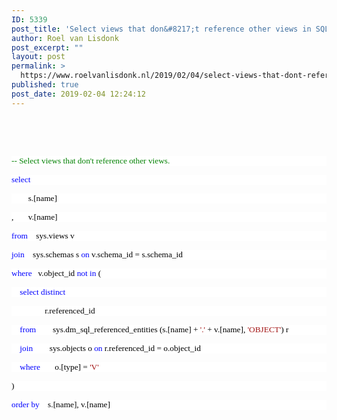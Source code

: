 ```yaml
---
ID: 5339
post_title: 'Select views that don&#8217;t reference other views in SQL Server'
author: Roel van Lisdonk
post_excerpt: ""
layout: post
permalink: >
  https://www.roelvanlisdonk.nl/2019/02/04/select-views-that-dont-reference-other-views-in-sql-server/
published: true
post_date: 2019-02-04 12:24:12
---
```

<p>
 </p><p>
 </p><p style="background: white"><span style="color:green; font-family:Consolas; font-size:10pt">-- Select views that don't reference other views.<span style="color:black">
			</span></span></p><p style="background: white"><span style="color:blue; font-family:Consolas; font-size:10pt">select<span style="color:black">
			</span></span></p><p style="background: white"><span style="color:black; font-family:Consolas; font-size:10pt">        s.[name]
</span></p><p style="background: white"><span style="color:black; font-family:Consolas; font-size:10pt">,       v.[name]
</span></p><p style="background: white"><span style="color:blue; font-family:Consolas; font-size:10pt">from<span style="color:black">    sys.views v
</span></span></p><p style="background: white"><span style="color:blue; font-family:Consolas; font-size:10pt">join<span style="color:black">    sys.schemas s <span style="color:blue">on<span style="color:black"> v.schema_id = s.schema_id
</span></span></span></span></p><p style="background: white"><span style="color:blue; font-family:Consolas; font-size:10pt">where<span style="color:black">   v.object_id <span style="color:blue">not<span style="color:black">
						<span style="color:blue">in<span style="color:black"> (
</span></span></span></span></span></span></p><p style="background: white"><span style="color:black; font-family:Consolas; font-size:10pt">    <span style="color:blue">select distinct<span style="color:black">
				</span></span></span></p><p style="background: white"><span style="color:black; font-family:Consolas; font-size:10pt">                r.referenced_id
</span></p><p style="background: white"><span style="color:black; font-family:Consolas; font-size:10pt">    <span style="color:blue">from<span style="color:black">        sys.dm_sql_referenced_entities (s.[name] +  <span style="color:#a31515">'.'<span style="color:black"> + v.[name], <span style="color:#a31515">'OBJECT'<span style="color:black">) r
</span></span></span></span></span></span></span></p><p style="background: white"><span style="color:black; font-family:Consolas; font-size:10pt">    <span style="color:blue">join<span style="color:black">        sys.objects o <span style="color:blue">on<span style="color:black"> r.referenced_id = o.object_id
</span></span></span></span></span></p><p style="background: white"><span style="color:black; font-family:Consolas; font-size:10pt">    <span style="color:blue">where<span style="color:black">       o.[type] = <span style="color:#a31515">'V'<span style="color:black">
						</span></span></span></span></span></p><p style="background: white"><span style="color:black; font-family:Consolas; font-size:10pt">)
</span></p><p style="background: white"><span style="color:blue; font-family:Consolas; font-size:10pt">order by<span style="color:black">    s.[name], v.[name]
</span></span></p><p>
 </p><p>
 </p>